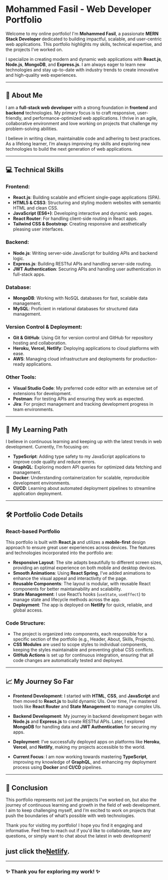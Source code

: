 # Mohammed Fasil - Web Developer Portfolio

Welcome to my online portfolio! I'm **Mohammed Fasil**, a passionate **MERN Stack Developer** dedicated to building impactful, scalable, and user-centric web applications. This portfolio highlights my skills, technical expertise, and the projects I’ve worked on. 

I specialize in creating modern and dynamic web applications with **React.js**, **Node.js**, **MongoDB**, and **Express.js**. I am always eager to learn new technologies and stay up-to-date with industry trends to create innovative and high-quality web experiences.

---

## 🚀 About Me

I am a **full-stack web developer** with a strong foundation in **frontend** and **backend** technologies. My primary focus is to craft responsive, user-friendly, and performance-optimized web applications. I thrive in an agile, collaborative environment and love working on projects that challenge my problem-solving abilities.

I believe in writing clean, maintainable code and adhering to best practices. As a lifelong learner, I’m always improving my skills and exploring new technologies to build the next generation of web applications.

---

## 💻 Technical Skills

### **Frontend:**
- **React.js**: Building scalable and efficient single-page applications (SPA).
- **HTML5 & CSS3**: Structuring and styling modern websites with semantic HTML and clean CSS.
- **JavaScript (ES6+)**: Developing interactive and dynamic web pages.
- **React Router**: For handling client-side routing in React apps.
- **Tailwind CSS & Bootstrap**: Creating responsive and aesthetically pleasing user interfaces.

### **Backend:**
- **Node.js**: Writing server-side JavaScript for building APIs and backend logic.
- **Express.js**: Building RESTful APIs and handling server-side routing.
- **JWT Authentication**: Securing APIs and handling user authentication in full-stack apps.

### **Database:**
- **MongoDB**: Working with NoSQL databases for fast, scalable data management.
- **MySQL**: Proficient in relational databases for structured data management.

### **Version Control & Deployment:**
- **Git & GitHub**: Using Git for version control and GitHub for repository hosting and collaboration.
- **Heroku, Vercel, Netlify**: Deploying applications to cloud platforms with ease.
- **AWS**: Managing cloud infrastructure and deployments for production-ready applications.

### **Other Tools:**
- **Visual Studio Code**: My preferred code editor with an extensive set of extensions for development.
- **Postman**: For testing APIs and ensuring they work as expected.
- **Jira**: For project management and tracking development progress in team environments.

---

## 🌱 My Learning Path

I believe in continuous learning and keeping up with the latest trends in web development. Currently, I’m focusing on:

- **TypeScript**: Adding type safety to my JavaScript applications to improve code quality and reduce errors.
- **GraphQL**: Exploring modern API queries for optimized data fetching and management.
- **Docker**: Understanding containerization for scalable, reproducible development environments.
- **CI/CD**: Learning about automated deployment pipelines to streamline application deployment.

---

## 🛠️ Portfolio Code Details

### **React-based Portfolio**

This portfolio is built with **React.js** and utilizes a **mobile-first** design approach to ensure great user experiences across devices. The features and technologies incorporated into the portfolio are:

- **Responsive Layout**: The site adapts beautifully to different screen sizes, providing an optimal experience on both mobile and desktop devices.
- **Smooth Animations**: Using **React Spring**, I’ve added animations to enhance the visual appeal and interactivity of the page.
- **Reusable Components**: The layout is modular, with reusable React components for better maintainability and scalability.
- **State Management**: I use React’s hooks (`useState`, `useEffect`) to manage state and lifecycle methods across the app.
- **Deployment**: The app is deployed on **Netlify** for quick, reliable, and global access.

### **Code Structure:**
- The project is organized into components, each responsible for a specific section of the portfolio (e.g., Header, About, Skills, Projects).
- **CSS Modules** are used to scope styles to individual components, keeping the styles maintainable and preventing global CSS conflicts.
- **GitHub Actions** is set up for continuous integration, ensuring that all code changes are automatically tested and deployed.

---

## 📈 My Journey So Far

- **Frontend Development**: I started with **HTML**, **CSS**, and **JavaScript** and then moved to **React.js** to build dynamic UIs. Over time, I’ve mastered tools like **React Router** and **State Management** to manage complex UIs.
  
- **Backend Development**: My journey in backend development began with **Node.js** and **Express.js** to create RESTful APIs. Later, I explored **MongoDB** for handling data and **JWT Authentication** for securing my apps.

- **Deployment**: I’ve successfully deployed apps on platforms like **Heroku**, **Vercel**, and **Netlify**, making my projects accessible to the world.

- **Current Focus**: I am now working towards mastering **TypeScript**, improving my knowledge of **GraphQL**, and enhancing my deployment process using **Docker** and **CI/CD** pipelines.

---

## 💬 Conclusion

This portfolio represents not just the projects I've worked on, but also the journey of continuous learning and growth in the field of web development. I aim to keep challenging myself, and I’m excited to work on projects that push the boundaries of what’s possible with web technologies.

Thank you for visiting my portfolio! I hope you find it engaging and informative. Feel free to reach out if you'd like to collaborate, have any questions, or simply want to chat about the latest in web development!
## just click the[Netlify](https://afaisal-rio-portfolio.netlify.app/).
---

### ✨ Thank you for exploring my work! ✨
